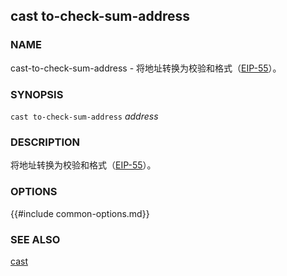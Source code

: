 ## cast to-check-sum-address

### NAME

cast-to-check-sum-address - 将地址转换为校验和格式（[EIP-55][eip55]）。

### SYNOPSIS

``cast to-check-sum-address`` *address*

### DESCRIPTION

将地址转换为校验和格式（[EIP-55][eip55]）。

### OPTIONS

{{#include common-options.md}}

### SEE ALSO

[cast](./cast.md)

[eip55]: https://github.com/ethereum/EIPs/blob/master/EIPS/eip-55.md